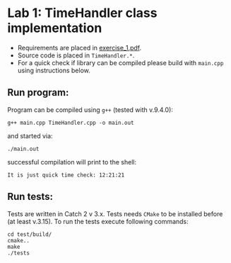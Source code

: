 # Lab 1: TimeHandler class implementation

- Requirements are placed in [exercise_1.pdf](exercise_1.pdf).
- Source code is placed in `TimeHandler.*`.
- For a quick check if library can be compiled please build with `main.cpp`
  using instructions below.


## Run program:

Program can be compiled using `g++` (tested with v.9.4.0):

```Shell
g++ main.cpp TimeHandler.cpp -o main.out
```

and started via:

```Shell
./main.out
```

successful compilation will print to the shell:

```
It is just quick time check: 12:21:21
```


## Run tests:

Tests are written in Catch 2 v 3.x. Tests needs `CMake` to be installed before
(at least v.3.15). To run the tests execute following commands:

```Shell
cd test/build/
cmake..
make
./tests
```
